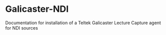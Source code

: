 # Galicaster-NDI
Documentation for installation of a Teltek Galicaster Lecture Capture agent for NDI sources
